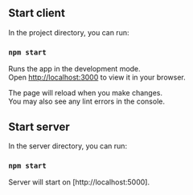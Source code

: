 ## Start client

In the project directory, you can run:

### `npm start`

Runs the app in the development mode.\
Open [http://localhost:3000](http://localhost:3000) to view it in your browser.

The page will reload when you make changes.\
You may also see any lint errors in the console.

## Start server

In the server directory, you can run:

### `npm start`

Server will start on [http://localhost:5000].

